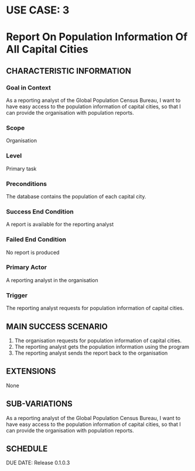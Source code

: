 # USE CASE: 3
# Report On Population Information Of All Capital Cities

## CHARACTERISTIC INFORMATION
### Goal in Context
As a reporting analyst of the Global Population Census Bureau, I want to have easy access to the population information of capital cities, so that I can provide the organisation with population reports.
### Scope
Organisation
### Level
Primary task
### Preconditions
The database contains the population of each capital city.
### Success End Condition
A report is available for the reporting analyst
### Failed End Condition
No report is produced
### Primary Actor
A reporting analyst in the organisation
### Trigger
The reporting analyst requests for population information of capital cities.

## MAIN SUCCESS SCENARIO
1. The organisation requests for population information of capital cities.
2. The reporting analyst gets the population information using the program
3. The reporting analyst sends the report back to the organisation

## EXTENSIONS
None

## SUB-VARIATIONS
As a reporting analyst of the Global Population Census Bureau, I want to have easy access to the population information of capital cities, so that I can provide the organisation with population reports.

## SCHEDULE
DUE DATE: Release 0.1.0.3
